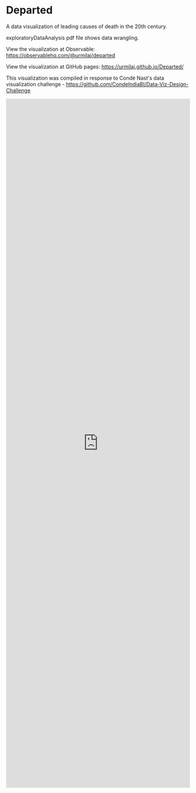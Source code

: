 # Departed
 A data visualization of leading causes of death in the 20th century.
 
 exploratoryDataAnalysis pdf file shows data wrangling.
 
 View the visualization at Observable: https://observablehq.com/@urmilaj/departed
 
 View the visualization at GitHub pages: https://urmilaj.github.io/Departed/
 
 This visualization was compiled in response to Condé Nast's data visualization challenge - https://github.com/CondeIndiaBI/Data-Viz-Design-Challenge
 
 <iframe width="100%" height="1884" frameborder="0"
  src="https://observablehq.com/embed/@urmilaj/departed?cell=viz"></iframe>
